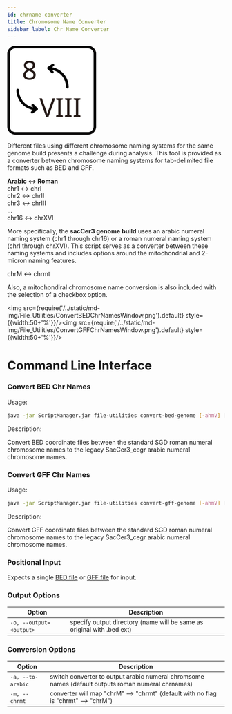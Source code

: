 ```yaml
---
id: chrname-converter
title: Chromosome Name Converter
sidebar_label: Chr Name Converter
---
```


![ChrNameConverter](/../static/icons/File_Utilities/ConvertChrNames_square.svg)

Different files using different chromosome naming systems for the same genome build presents a challenge during analysis. This tool is provided as a converter between chromosome naming systems for tab-delimited file formats such as BED and GFF.

__Arabic &harr; Roman__<br />
chr1 &harr; chrI<br />
chr2 &harr; chrII<br />
chr3 &harr; chrIII<br />
...<br />
chr16 &harr; chrXVI

More specifically, the __sacCer3 genome build__ uses an arabic numeral naming system (chr1 through chr16) or a roman numeral naming system (chrI through chrXVI). This script serves as a converter between these naming systems and includes options around the mitochondrial and 2-micron naming features.

chrM &harr; chrmt

Also, a mitochondiral chromosome name conversion is also included with the selection of a checkbox option.

<img src={require('/../static/md-img/File_Utilities/ConvertBEDChrNamesWindow.png').default} style={{width:50+'%'}}/><img src={require('/../static/md-img/File_Utilities/ConvertGFFChrNamesWindow.png').default} style={{width:50+'%'}}/>

# Command Line Interface
### Convert BED Chr Names
Usage:
```bash
java -jar ScriptManager.jar file-utilities convert-bed-genome [-ahmV] [-o=<output>] <coordFile>
```
Description:

Convert BED coordinate files between the standard SGD roman numeral chromosome names to the legacy SacCer3_cegr arabic numeral chromosome names.

### Convert GFF Chr Names
Usage:
```bash
java -jar ScriptManager.jar file-utilities convert-gff-genome [-ahmV] [-o=<output>] <coordFile>
```
Description:

Convert GFF coordinate files between the standard SGD roman numeral chromosome names to the legacy SacCer3_cegr arabic numeral chromosome names.

### Positional Input
Expects a single [BED file][bed-format] or [GFF file][gff-format] for input.

### Output Options
| Option | Description |
| ------ | ----------- |
|  `-o, --output=<output>` |   specify output directory (name will be same as original with .bed ext) |

### Conversion Options
| Option | Description |
| ------ | ----------- |
|  `-a, --to-arabic` |        switch converter to output arabic numeral chromsome names (default outputs roman numeral chrnames) |
|  `-m, --chrmt` |             converter will map "chrM" --> "chrmt" (default with no flag is "chrmt" --> "chrM") |


[bed-format]:/docs/Guides/Getting-Started/file-formats#bed
[gff-format]:/docs/Guides/Getting-Started/file-formats#gff
